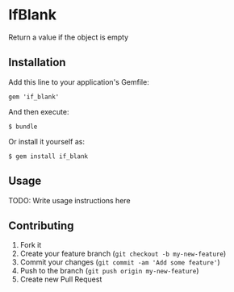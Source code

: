 # IfBlank

Return a value if the object is empty

## Installation

Add this line to your application's Gemfile:

    gem 'if_blank'

And then execute:

    $ bundle

Or install it yourself as:

    $ gem install if_blank

## Usage

TODO: Write usage instructions here

## Contributing

1. Fork it
2. Create your feature branch (`git checkout -b my-new-feature`)
3. Commit your changes (`git commit -am 'Add some feature'`)
4. Push to the branch (`git push origin my-new-feature`)
5. Create new Pull Request